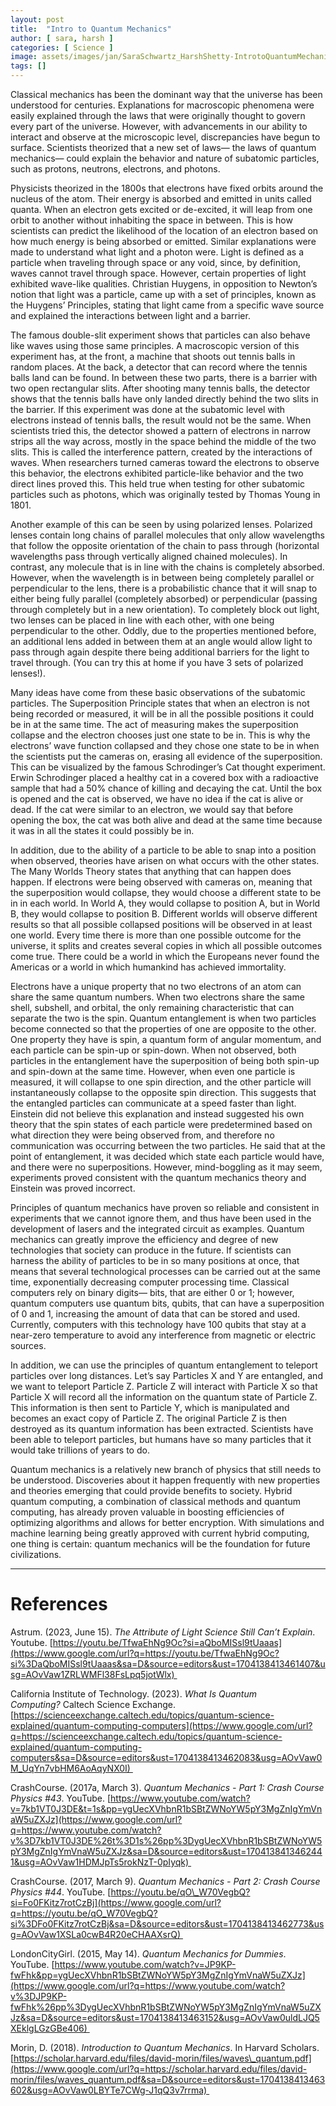 ```yaml
---
layout: post
title:  "Intro to Quantum Mechanics"
author: [ sara, harsh ]
categories: [ Science ]
image: assets/images/jan/SaraSchwartz_HarshShetty-IntrotoQuantumMechanics-1.png
tags: []
---
```


Classical mechanics has been the dominant way that the universe has been understood for centuries. Explanations for macroscopic phenomena were easily explained through the laws that were originally thought to govern every part of the universe. However, with advancements in our ability to interact and observe at the microscopic level, discrepancies have begun to surface. Scientists theorized that a new set of laws— the laws of quantum mechanics— could explain the behavior and nature of subatomic particles, such as protons, neutrons, electrons, and photons.

Physicists theorized in the 1800s that electrons have fixed orbits around the nucleus of the atom. Their energy is absorbed and emitted in units called quanta. When an electron gets excited or de-excited, it will leap from one orbit to another without inhabiting the space in between. This is how scientists can predict the likelihood of the location of an electron based on how much energy is being absorbed or emitted. Similar explanations were made to understand what light and a photon were. Light is defined as a particle when traveling through space or any void, since, by definition, waves cannot travel through space. However, certain properties of light exhibited wave-like qualities. Christian Huygens, in opposition to Newton’s notion that light was a particle, came up with a set of principles, known as the Huygens’ Principles, stating that light came from a specific wave source and explained the interactions between light and a barrier.

The famous double-slit experiment shows that particles can also behave like waves using those same principles. A macroscopic version of this experiment has, at the front, a machine that shoots out tennis balls in random places. At the back, a detector that can record where the tennis balls land can be found. In between these two parts, there is a barrier with two open rectangular slits. After shooting many tennis balls, the detector shows that the tennis balls have only landed directly behind the two slits in the barrier. If this experiment was done at the subatomic level with electrons instead of tennis balls, the result would not be the same. When scientists tried this, the detector showed a pattern of electrons in narrow strips all the way across, mostly in the space behind the middle of the two slits. This is called the interference pattern, created by the interactions of waves. When researchers turned cameras toward the electrons to observe this behavior, the electrons exhibited particle-like behavior and the two direct lines proved this. This held true when testing for other subatomic particles such as photons, which was originally tested by Thomas Young in 1801.

Another example of this can be seen by using polarized lenses. Polarized lenses contain long chains of parallel molecules that only allow wavelengths that follow the opposite orientation of the chain to pass through (horizontal wavelengths pass through vertically aligned chained molecules). In contrast, any molecule that is in line with the chains is completely absorbed. However, when the wavelength is in between being completely parallel or perpendicular to the lens, there is a probabilistic chance that it will snap to either being fully parallel (completely absorbed) or perpendicular (passing through completely but in a new orientation). To completely block out light, two lenses can be placed in line with each other, with one being perpendicular to the other. Oddly, due to the properties mentioned before, an additional lens added in between them at an angle would allow light to pass through again despite there being additional barriers for the light to travel through. (You can try this at home if you have 3 sets of polarized lenses!).

Many ideas have come from these basic observations of the subatomic particles. The Superposition Principle states that when an electron is not being recorded or measured, it will be in all the possible positions it could be in at the same time. The act of measuring makes the superposition collapse and the electron chooses just one state to be in. This is why the electrons’ wave function collapsed and they chose one state to be in when the scientists put the cameras on, erasing all evidence of the superposition. This can be visualized by the famous Schrodinger’s Cat thought experiment. Erwin Schrodinger placed a healthy cat in a covered box with a radioactive sample that had a 50% chance of killing and decaying the cat. Until the box is opened and the cat is observed, we have no idea if the cat is alive or dead. If the cat were similar to an electron, we would say that before opening the box, the cat was both alive and dead at the same time because it was in all the states it could possibly be in.

In addition, due to the ability of a particle to be able to snap into a position when observed, theories have arisen on what occurs with the other states. The Many Worlds Theory states that anything that can happen does happen. If electrons were being observed with cameras on, meaning that the superposition would collapse, they would choose a different state to be in in each world. In World A, they would collapse to position A, but in World B, they would collapse to position B. Different worlds will observe different results so that all possible collapsed positions will be observed in at least one world. Every time there is more than one possible outcome for the universe, it splits and creates several copies in which all possible outcomes come true. There could be a world in which the Europeans never found the Americas or a world in which humankind has achieved immortality.

Electrons have a unique property that no two electrons of an atom can share the same quantum numbers. When two electrons share the same shell, subshell, and orbital, the only remaining characteristic that can separate the two is the spin. Quantum entanglement is when two particles become connected so that the properties of one are opposite to the other. One property they have is spin, a quantum form of angular momentum, and each particle can be spin-up or spin-down. When not observed, both particles in the entanglement have the superposition of being both spin-up and spin-down at the same time. However, when even one particle is measured, it will collapse to one spin direction, and the other particle will instantaneously collapse to the opposite spin direction. This suggests that the entangled particles can communicate at a speed faster than light. Einstein did not believe this explanation and instead suggested his own theory that the spin states of each particle were predetermined based on what direction they were being observed from, and therefore no communication was occurring between the two particles. He said that at the point of entanglement, it was decided which state each particle would have, and there were no superpositions. However, mind-boggling as it may seem, experiments proved consistent with the quantum mechanics theory and Einstein was proved incorrect.

Principles of quantum mechanics have proven so reliable and consistent in experiments that we cannot ignore them, and thus have been used in the development of lasers and the integrated circuit as examples. Quantum mechanics can greatly improve the efficiency and degree of new technologies that society can produce in the future. If scientists can harness the ability of particles to be in so many positions at once, that means that several technological processes can be carried out at the same time, exponentially decreasing computer processing time. Classical computers rely on binary digits— bits, that are either 0 or 1; however, quantum computers use quantum bits, qubits, that can have a superposition of 0 and 1, increasing the amount of data that can be stored and used. Currently, computers with this technology have 100 qubits that stay at a near-zero temperature to avoid any interference from magnetic or electric sources.

In addition, we can use the principles of quantum entanglement to teleport particles over long distances. Let’s say Particles X and Y are entangled, and we want to teleport Particle Z. Particle Z will interact with Particle X so that Particle X will record all the information on the quantum state of Particle Z. This information is then sent to Particle Y, which is manipulated and becomes an exact copy of Particle Z. The original Particle Z is then destroyed as its quantum information has been extracted. Scientists have been able to teleport particles, but humans have so many particles that it would take trillions of years to do.

Quantum mechanics is a relatively new branch of physics that still needs to be understood. Discoveries about it happen frequently with new properties and theories emerging that could provide benefits to society. Hybrid quantum computing, a combination of classical methods and quantum computing, has already proven valuable in boosting efficiencies of optimizing algorithms and allows for better encryption. With simulations and machine learning being greatly approved with current hybrid computing, one thing is certain: quantum mechanics will be the foundation for future civilizations.

---

# References

Astrum. (2023, June 15). *The Attribute of Light Science Still Can’t Explain*. Youtube. [https://youtu.be/TfwaEhNg9Oc?si=aQboMISsl9tUaaas](https://www.google.com/url?q=https://youtu.be/TfwaEhNg9Oc?si%3DaQboMISsl9tUaaas&sa=D&source=editors&ust=1704138413461407&usg=AOvVaw1ZRLWMFl38FsLpq5jotWlx) 

California Institute of Technology. (2023). *What Is Quantum Computing?* Caltech Science Exchange. [https://scienceexchange.caltech.edu/topics/quantum-science-explained/quantum-computing-computers](https://www.google.com/url?q=https://scienceexchange.caltech.edu/topics/quantum-science-explained/quantum-computing-computers&sa=D&source=editors&ust=1704138413462083&usg=AOvVaw0M_UqYn7vbHM6AoAqyNX0I) 

CrashCourse. (2017a, March 3). *Quantum Mechanics - Part 1: Crash Course Physics #43*. YouTube. [https://www.youtube.com/watch?v=7kb1VT0J3DE&t=1s&pp=ygUecXVhbnR1bSBtZWNoYW5pY3MgZnIgYmVnaW5uZXJz](https://www.google.com/url?q=https://www.youtube.com/watch?v%3D7kb1VT0J3DE%26t%3D1s%26pp%3DygUecXVhbnR1bSBtZWNoYW5pY3MgZnIgYmVnaW5uZXJz&sa=D&source=editors&ust=1704138413462441&usg=AOvVaw1HDMJpTs5rokNzT-0pIyqk) 

CrashCourse. (2017, March 9). *Quantum Mechanics - Part 2: Crash Course Physics #44*. YouTube. [https://youtu.be/qO\_W70VegbQ?si=Fo0FKitz7rotCzBj](https://www.google.com/url?q=https://youtu.be/qO_W70VegbQ?si%3DFo0FKitz7rotCzBj&sa=D&source=editors&ust=1704138413462773&usg=AOvVaw1XSLa0cwB4R20eCHAAXsrQ) 

LondonCityGirl. (2015, May 14). *Quantum Mechanics for Dummies*. YouTube. [https://www.youtube.com/watch?v=JP9KP-fwFhk&pp=ygUecXVhbnR1bSBtZWNoYW5pY3MgZnIgYmVnaW5uZXJz](https://www.google.com/url?q=https://www.youtube.com/watch?v%3DJP9KP-fwFhk%26pp%3DygUecXVhbnR1bSBtZWNoYW5pY3MgZnIgYmVnaW5uZXJz&sa=D&source=editors&ust=1704138413463152&usg=AOvVaw0uldLJQ5XEklgLGzGBe406) 

Morin, D. (2018). *Introduction to Quantum Mechanics*. In Harvard Scholars. [https://scholar.harvard.edu/files/david-morin/files/waves\_quantum.pdf](https://www.google.com/url?q=https://scholar.harvard.edu/files/david-morin/files/waves_quantum.pdf&sa=D&source=editors&ust=1704138413463602&usg=AOvVaw0LBYTe7CWg-J1qQ3v7rrma) 

